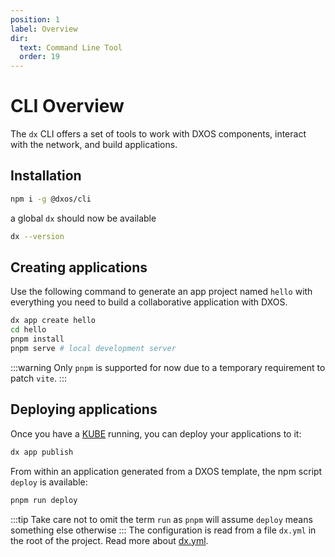 ```yaml
---
position: 1
label: Overview
dir:
  text: Command Line Tool
  order: 19
---
```

# CLI Overview
The `dx` CLI offers a set of tools to work with DXOS components, interact with the network, and build applications.

## Installation
```bash
npm i -g @dxos/cli
```
a global `dx` should now be available
```bash
dx --version
```

## Creating applications
Use the following command to generate an app project named `hello` with everything you need to build a collaborative application with DXOS.
```bash
dx app create hello
cd hello
pnpm install
pnpm serve # local development server
```

:::warning
Only `pnpm` is supported for now due to a temporary requirement to patch `vite`.
:::

## Deploying applications
Once you have a [KUBE](../kube) running, you can deploy your applications to it:
```bash
dx app publish
```
From within an application generated from a DXOS template, the npm script `deploy` is available:
```bash
pnpm run deploy
```
:::tip
Take care not to omit the term `run` as `pnpm` will assume `deploy` means something else otherwise
:::
The configuration is read from a file `dx.yml` in the root of the project. Read more about [dx.yml](../kube/dx-yml-file.md).